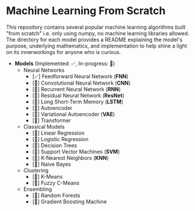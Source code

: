 # Machine Learning From Scratch
This repository contains several popular machine learning algorithms built "from scratch" i.e. only using numpy, no machine learning libraries allowed.
<br>
The directory for each model provides a README explaining the model's purpose, underlying mathematics, and implementation to help shine a light on its innerworkings for anyone who is curious.
* **Models** (Implemented: ✅, In-progress: 🚧)
  * Neural Networks
    * [✅] Feedforward Neural Network (**FNN**)
    * [🚧] Convolutional Neural Network (**CNN**)
    * [🚧] Recurrent Neural Network (**RNN**)
    * [🚧] Residual Neural Network (**ResNet**)
    * [🚧] Long Short-Term Memory (**LSTM**)
    * [🚧] Autoencoder
    * [🚧] Variational Autoencoder (**VAE**)
    * [🚧] Transformer
  * Classical Models
    * [🚧] Linear Regression
    * [🚧] Logistic Regression
    * [🚧] Decision Trees
    * [🚧] Support Vector Machines (**SVM**)
    * [🚧] K-Nearest Neighbors (**KNN**)
    * [🚧] Naive Bayes
  * Clustering
    * [🚧] K-Means
    * [🚧] Fuzzy C-Means
  * Ensembling
    * [🚧] Random Forests
    * [🚧] Gradient Boosting Machine




